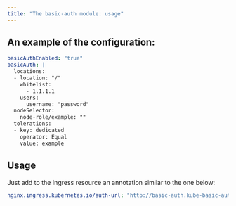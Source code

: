 ```yaml
---
title: "The basic-auth module: usage"
---
```


## An example of the configuration:

```yaml
basicAuthEnabled: "true"
basicAuth: |
  locations:
  - location: "/"
    whitelist:
      - 1.1.1.1
    users:
      username: "password"
  nodeSelector:
    node-role/example: ""
  tolerations:
  - key: dedicated
    operator: Equal
    value: example
```

## Usage
Just add to the Ingress resource an annotation similar to the one below:

```yaml
nginx.ingress.kubernetes.io/auth-url: "http://basic-auth.kube-basic-auth.svc.cluster.local/"
```
